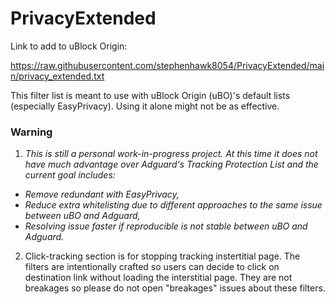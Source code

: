 # PrivacyExtended

Link to add to uBlock Origin:

https://raw.githubusercontent.com/stephenhawk8054/PrivacyExtended/main/privacy_extended.txt

This filter list is meant to use with uBlock Origin (uBO)'s default lists (especially EasyPrivacy). Using it alone might not be as effective.

### Warning
1. *This is still a personal work-in-progress project. At this time it does not have much advantage over Adguard's Tracking Protection List and the current goal includes:*

- *Remove redundant with EasyPrivacy,*
- *Reduce extra whitelisting due to different approaches to the same issue between uBO and Adguard,*
- *Resolving issue faster if reproducible is not stable between uBO and Adguard.*

2. Click-tracking section is for stopping tracking instertitial page. The filters are intentionally crafted so users can decide to click on destination link without loading the interstitial page. They are not breakages so please do not open "breakages" issues about these filters.